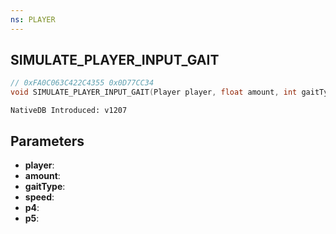 ```yaml
---
ns: PLAYER
---
```

## SIMULATE_PLAYER_INPUT_GAIT

```c
// 0xFA0C063C422C4355 0x0D77CC34
void SIMULATE_PLAYER_INPUT_GAIT(Player player, float amount, int gaitType, float speed, BOOL p4, BOOL p5);
```

```
NativeDB Introduced: v1207
```

## Parameters
* **player**:
* **amount**:
* **gaitType**:
* **speed**:
* **p4**:
* **p5**:
